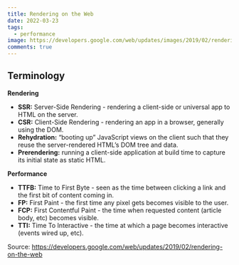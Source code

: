 ```yaml
---
title: Rendering on the Web
date: 2022-03-23
tags:
  - performance
image: https://developers.google.com/web/updates/images/2019/02/rendering-on-the-web/infographic.png
comments: true
---
```

## Terminology

**Rendering**

* **SSR:** Server-Side Rendering - rendering a client-side or universal app to HTML on the server.
* **CSR:** Client-Side Rendering - rendering an app in a browser, generally using the DOM.
* **Rehydration:** “booting up” JavaScript views on the client such that they reuse the server-rendered HTML’s DOM tree and data.
* **Prerendering:** running a client-side application at build time to capture its initial state as static HTML.

**Performance**

* **TTFB:** Time to First Byte - seen as the time between clicking a link and the first bit of content coming in.
* **FP:** First Paint - the first time any pixel gets becomes visible to the user.
* **FCP:** First Contentful Paint - the time when requested content (article body, etc) becomes visible.
* **TTI:** Time To Interactive - the time at which a page becomes interactive (events wired up, etc).

Source: <https://developers.google.com/web/updates/2019/02/rendering-on-the-web>